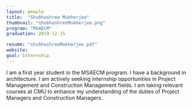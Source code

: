```yaml
---
layout: people
title:  "Shubhashree Mukherjee"
thumbnail: "shubhashreeMukherjee.png"
program: "MSAECM"
graduation: 2019-12-15

resume: "shubhashreeMukherjee.pdf"
website:
goal: Internship
---
```


I am a first year student in the MSAECM program. I have a background in architecture. I am actively seeking internship opportunities in Project Management and Construction Management fields. I am taking relevant courses at CMU to enhance my understanding of the duties of Project Managers and Construction Managers. 
